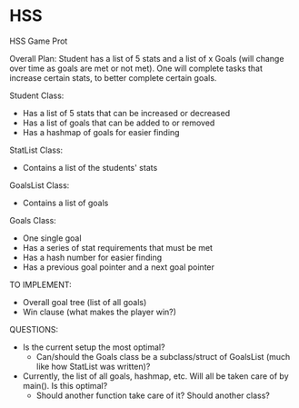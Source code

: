 # HSS
HSS Game Prot

Overall Plan:
Student has a list of 5 stats and a list of x Goals (will change over time as goals are met or not met). One will complete tasks that increase certain stats, to better complete certain goals.

Student Class:
- Has a list of 5 stats that can be increased or decreased
- Has a list of goals that can be added to or removed
- Has a hashmap of goals for easier finding

StatList Class:
- Contains a list of the students' stats

GoalsList Class:
- Contains a list of goals

Goals Class:
- One single goal
- Has a series of stat requirements that must be met
- Has a hash number for easier finding
- Has a previous goal pointer and a next goal pointer

TO IMPLEMENT:
- Overall goal tree (list of all goals)
- Win clause (what makes the player win?)

QUESTIONS:
- Is the current setup the most optimal?
    - Can/should the Goals class be a subclass/struct of GoalsList (much like how StatList was written)?
- Currently, the list of all goals, hashmap, etc. Will all be taken care of by main(). Is this optimal?
    - Should another function take care of it? Should another class?
